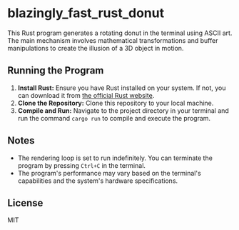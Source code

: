 # blazingly_fast_rust_donut

This Rust program generates a rotating donut in the terminal using ASCII art. The main mechanism involves mathematical transformations and buffer manipulations to create the illusion of a 3D object in motion.

## Running the Program

1. **Install Rust:** Ensure you have Rust installed on your system. If not, you can download it from [the official Rust website](https://www.rust-lang.org/tools/install).
2. **Clone the Repository:** Clone this repository to your local machine.
3. **Compile and Run:** Navigate to the project directory in your terminal and run the command `cargo run` to compile and execute the program.

## Notes

- The rendering loop is set to run indefinitely. You can terminate the program by pressing `Ctrl+C` in the terminal.
- The program's performance may vary based on the terminal's capabilities and the system's hardware specifications.

## License

MIT
